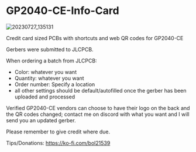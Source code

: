 # GP2040-CE-Info-Card

![20230727_135131](https://github.com/BolSadguy/GP2040-CE-Info-Card/assets/131397163/680c285c-53d3-4653-be07-f44b8bb528b3)

Credit card sized PCBs with shortcuts and web QR codes for GP2040-CE

Gerbers were submitted to JLCPCB.

When ordering a batch from JLCPCB:
- Color: whatever you want
- Quantity: whatever you want
- Order number: Specify a location
- all other settings should be default/autofilled once the gerber has been uploaded and processed

Verified GP2040-CE vendors can choose to have their logo on the back and the QR codes changed; contact me on discord with what you want and I will send you an updated gerber.

Please remember to give credit where due.

Tips/Donations: https://ko-fi.com/bol21539
